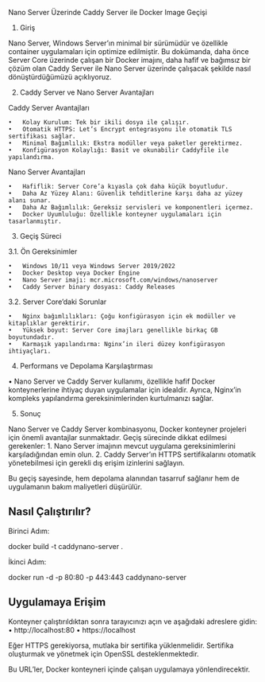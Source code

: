 Nano Server Üzerinde Caddy Server ile Docker Image Geçişi

1. Giriş

Nano Server, Windows Server’ın minimal bir sürümüdür ve özellikle container uygulamaları için optimize edilmiştir. Bu dokümanda, daha önce Server Core üzerinde çalışan bir Docker imajını, daha hafif ve bağımsız bir çözüm olan Caddy Server ile Nano Server üzerinde çalışacak şekilde nasıl dönüştürdüğümüzü açıklıyoruz.

2. Caddy Server ve Nano Server Avantajları

Caddy Server Avantajları

	•	Kolay Kurulum: Tek bir ikili dosya ile çalışır.
	•	Otomatik HTTPS: Let’s Encrypt entegrasyonu ile otomatik TLS sertifikası sağlar.
	•	Minimal Bağımlılık: Ekstra modüller veya paketler gerektirmez.
	•	Konfigürasyon Kolaylığı: Basit ve okunabilir Caddyfile ile yapılandırma.

Nano Server Avantajları

	•	Hafiflik: Server Core’a kıyasla çok daha küçük boyutludur.
	•	Daha Az Yüzey Alanı: Güvenlik tehditlerine karşı daha az yüzey alanı sunar.
	•	Daha Az Bağımlılık: Gereksiz servisleri ve komponentleri içermez.
	•	Docker Uyumluluğu: Özellikle konteyner uygulamaları için tasarlanmıştır.


3. Geçiş Süreci

3.1. Ön Gereksinimler

	•	Windows 10/11 veya Windows Server 2019/2022
	•	Docker Desktop veya Docker Engine
	•	Nano Server imajı: mcr.microsoft.com/windows/nanoserver
	•	Caddy Server binary dosyası: Caddy Releases

3.2. Server Core’daki Sorunlar

	•	Nginx bağımlılıkları: Çoğu konfigürasyon için ek modüller ve kitaplıklar gerektirir.
	•	Yüksek boyut: Server Core imajları genellikle birkaç GB boyutundadır.
	•	Karmaşık yapılandırma: Nginx’in ileri düzey konfigürasyon ihtiyaçları.


4. Performans ve Depolama Karşılaştırması

  • Nano Server ve Caddy Server kullanımı, özellikle hafif Docker konteynerlerine ihtiyaç duyan uygulamalar için idealdir. Ayrıca, Nginx’in kompleks yapılandırma gereksinimlerinden kurtulmanızı sağlar.

5. Sonuç

Nano Server ve Caddy Server kombinasyonu, Docker konteyner projeleri için önemli avantajlar sunmaktadır. Geçiş sürecinde dikkat edilmesi gerekenler:
	1.	Nano Server imajının mevcut uygulama gereksinimlerini karşıladığından emin olun.
	2.	Caddy Server’ın HTTPS sertifikalarını otomatik yönetebilmesi için gerekli dış erişim izinlerini sağlayın.

Bu geçiş sayesinde, hem depolama alanından tasarruf sağlanır hem de uygulamanın bakım maliyetleri düşürülür.

## Nasıl Çalıştırılır?

Birinci Adım:

docker build -t caddynano-server .

İkinci Adım:

docker run -d -p 80:80 -p 443:443 caddynano-server

## Uygulamaya Erişim

Konteyner çalıştırıldıktan sonra tarayıcınızı açın ve aşağıdaki adreslere gidin:
	•	http://localhost:80
	•	https://localhost

Eğer HTTPS gerekiyorsa, mutlaka bir sertifika yüklenmelidir. Sertifika oluşturmak ve yönetmek için OpenSSL desteklenmektedir.

Bu URL’ler, Docker konteyneri içinde çalışan uygulamaya yönlendirecektir.

